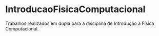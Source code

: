 # IntroducaoFisicaComputacional

Trabalhos realizados em dupla para a disciplina de Introdução à Física Computacional.
